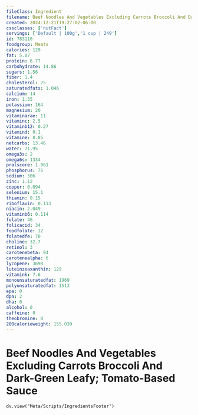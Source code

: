 ```yaml
---
fileClass: Ingredient
filename: Beef Noodles And Vegetables Excluding Carrots Broccoli And Dark-Green Leafy; Tomato-Based Sauce
created: 2024-12-21T19:27:02-06:00
cssclasses: ['nutFact']
servings: ['Default | 100g','1 cup | 249']
id: 783110
foodgroup: Meats
calories: 129
fat: 5.07
protein: 6.77
carbohydrate: 14.86
sugars: 1.56
fiber: 1.4
cholesterol: 25
saturatedfats: 1.046
calcium: 14
iron: 1.35
potassium: 164
magnesium: 20
vitaminarae: 11
vitaminc: 2.5
vitaminb12: 0.27
vitamind: 0.1
vitamine: 0.85
netcarbs: 13.46
water: 71.95
omega3s: 2
omega6s: 1334
pralscore: 1.961
phosphorus: 76
sodium: 306
zinc: 1.12
copper: 0.094
selenium: 15.1
thiamin: 0.15
riboflavin: 0.113
niacin: 2.049
vitaminb6: 0.114
folate: 46
folicacid: 34
foodfolate: 12
folatedfe: 70
choline: 32.7
retinol: 3
carotenebeta: 94
carotenealpha: 6
lycopene: 3698
luteinzeaxanthin: 129
vitamink: 7.6
monounsaturatedfat: 1969
polyunsaturatedfat: 1513
epa: 0
dpa: 2
dha: 0
alcohol: 0
caffeine: 0
theobromine: 0
200calorieweight: 155.039
---
```


# Beef Noodles And Vegetables Excluding Carrots Broccoli And Dark-Green Leafy; Tomato-Based Sauce

```dataviewjs
dv.view("Meta/Scripts/IngredientsFooter")
```